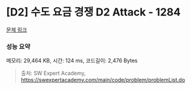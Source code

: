 # [D2] 수도 요금 경쟁 D2 Attack - 1284 

[문제 링크](https://swexpertacademy.com/main/code/problem/problemDetail.do?contestProbId=AV189xUaI8UCFAZN) 

### 성능 요약

메모리: 29,464 KB, 시간: 124 ms, 코드길이: 2,476 Bytes



> 출처: SW Expert Academy, https://swexpertacademy.com/main/code/problem/problemList.do